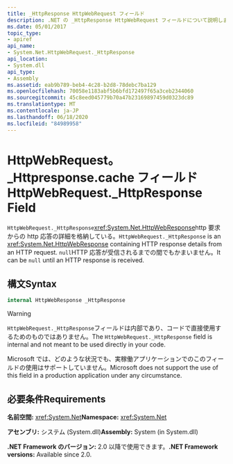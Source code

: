 ```yaml
---
title: _HttpResponse HttpWebRequest フィールド
description: .NET の _HttpResponse HttpWebRequest フィールドについて説明します。 このフィールドは、http 要求からの HTTP 応答の詳細を含む HttpWebResponse 型です。
ms.date: 05/01/2017
topic_type:
- apiref
api_name:
- System.Net.HttpWebRequest._HttpResponse
api_location:
- System.dll
api_type:
- Assembly
ms.assetid: eab9b789-beb4-4c28-b2d8-78debc7ba129
ms.openlocfilehash: 70058e1183abf5b6bfd172497f65a3ceb2344060
ms.sourcegitcommit: 45c8eed045779b70a47b23169897459d0323dc89
ms.translationtype: MT
ms.contentlocale: ja-JP
ms.lasthandoff: 06/18/2020
ms.locfileid: "84989958"
---
```

# <a name="httpwebrequest_httpresponse-field"></a><span data-ttu-id="0f516-104">HttpWebRequest。 \_Httpresponse.cache フィールド</span><span class="sxs-lookup"><span data-stu-id="0f516-104">HttpWebRequest.\_HttpResponse Field</span></span>

<span data-ttu-id="0f516-105">`HttpWebRequest._HttpResponse`<xref:System.Net.HttpWebResponse>http 要求からの http 応答の詳細を格納している。</span><span class="sxs-lookup"><span data-stu-id="0f516-105">`HttpWebRequest._HttpResponse` is an <xref:System.Net.HttpWebResponse> containing HTTP response details from an HTTP request.</span></span> <span data-ttu-id="0f516-106">`null`HTTP 応答が受信されるまでの間でもかまいません。</span><span class="sxs-lookup"><span data-stu-id="0f516-106">It can be `null` until an HTTP response is received.</span></span>

## <a name="syntax"></a><span data-ttu-id="0f516-107">構文</span><span class="sxs-lookup"><span data-stu-id="0f516-107">Syntax</span></span>
  
```csharp  
internal HttpWebResponse _HttpResponse
```

> [!WARNING]
> <span data-ttu-id="0f516-108">`HttpWebRequest._HttpResponse`フィールドは内部であり、コードで直接使用するためのものではありません。</span><span class="sxs-lookup"><span data-stu-id="0f516-108">The `HttpWebRequest._HttpResponse` field is internal and not meant to be used directly in your code.</span></span>
>
> <span data-ttu-id="0f516-109">Microsoft では、どのような状況でも、実稼働アプリケーションでのこのフィールドの使用はサポートしていません。</span><span class="sxs-lookup"><span data-stu-id="0f516-109">Microsoft does not support the use of this field in a production application under any circumstance.</span></span>

## <a name="requirements"></a><span data-ttu-id="0f516-110">必要条件</span><span class="sxs-lookup"><span data-stu-id="0f516-110">Requirements</span></span>

<span data-ttu-id="0f516-111">**名前空間:** <xref:System.Net></span><span class="sxs-lookup"><span data-stu-id="0f516-111">**Namespace:** <xref:System.Net></span></span>

<span data-ttu-id="0f516-112">**アセンブリ:** システム (System.dll)</span><span class="sxs-lookup"><span data-stu-id="0f516-112">**Assembly:** System (in System.dll)</span></span>

<span data-ttu-id="0f516-113">**.NET Framework のバージョン:** 2.0 以降で使用できます。</span><span class="sxs-lookup"><span data-stu-id="0f516-113">**.NET Framework versions:** Available since 2.0.</span></span>

